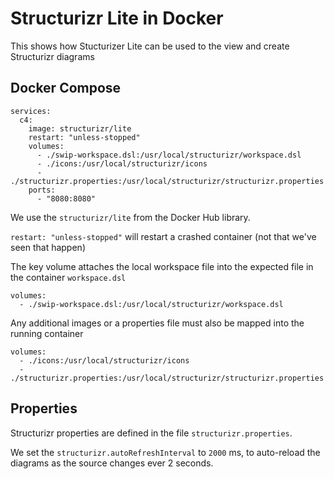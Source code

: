 # Structurizr Lite in Docker

This shows how Stucturizer Lite can be used to the view and create Structurizr diagrams

## Docker Compose

```
services:
  c4:
    image: structurizr/lite
    restart: "unless-stopped"
    volumes:
      - ./swip-workspace.dsl:/usr/local/structurizr/workspace.dsl
      - ./icons:/usr/local/structurizr/icons
      - ./structurizr.properties:/usr/local/structurizr/structurizr.properties
    ports:
      - "8080:8080"
```

We use the `structurizr/lite` from the Docker Hub library.

`restart: "unless-stopped"` will restart a crashed container (not that we've seen that happen)

The key volume attaches the local workspace file into the expected file in the container `workspace.dsl`

```
volumes:
  - ./swip-workspace.dsl:/usr/local/structurizr/workspace.dsl
```

Any additional images or a properties file must also be mapped into the running container

```
volumes:
  - ./icons:/usr/local/structurizr/icons
  - ./structurizr.properties:/usr/local/structurizr/structurizr.properties
```

## Properties

Structurizr properties are defined in the file `structurizr.properties`.

We set the `structurizr.autoRefreshInterval` to `2000` ms, to auto-reload the diagrams as the source changes ever 2 seconds.
